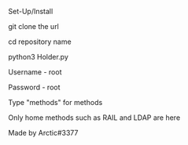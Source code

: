 Set-Up/Install

git clone the url

cd repository name

python3 Holder.py

Username - root

Password - root

Type "methods" for methods

Only home methods such as RAIL and LDAP are here

Made by Arctic#3377

